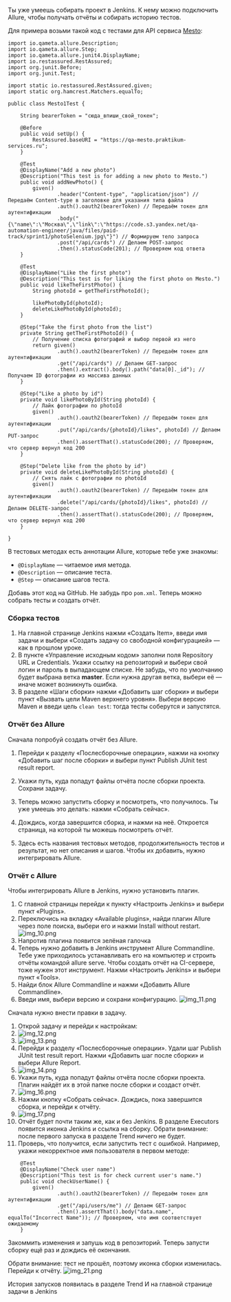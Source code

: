 Ты уже умеешь собирать проект в Jenkins. К нему можно подключить Allure, чтобы получать отчёты и собирать историю тестов.

Для примера возьми такой код с тестами для API сервиса [Mesto](https://qa-mesto.praktikum-services.ru/):
```
import io.qameta.allure.Description;
import io.qameta.allure.Step;
import io.qameta.allure.junit4.DisplayName;
import io.restassured.RestAssured;
import org.junit.Before;
import org.junit.Test;

import static io.restassured.RestAssured.given;
import static org.hamcrest.Matchers.equalTo;

public class Mesto1Test {

    String bearerToken = "сюда_впиши_свой_токен";

    @Before
    public void setUp() {
        RestAssured.baseURI = "https://qa-mesto.praktikum-services.ru";
    }

    @Test
    @DisplayName("Add a new photo")
    @Description("This test is for adding a new photo to Mesto.")
    public void addNewPhoto() {
        given()
                .header("Content-type", "application/json") // Передаём Content-type в заголовке для указания типа файла
                .auth().oauth2(bearerToken) // Передаём токен для аутентификации
                .body("{\"name\":\"Москва\",\"link\":\"https://code.s3.yandex.net/qa-automation-engineer/java/files/paid-track/sprint1/photoSelenium.jpg\"}") // Формируем тело запроса
                .post("/api/cards") // Делаем POST-запрос
                .then().statusCode(201); // Проверяем код ответа
    }

    @Test
    @DisplayName("Like the first photo")
    @Description("This test is for liking the first photo on Mesto.")
    public void likeTheFirstPhoto() {
        String photoId = getTheFirstPhotoId();

        likePhotoById(photoId);
        deleteLikePhotoById(photoId);
    }

    @Step("Take the first photo from the list")
    private String getTheFirstPhotoId() {
        // Получение списка фотографий и выбор первой из него
        return given()
                .auth().oauth2(bearerToken) // Передаём токен для аутентификации
                .get("/api/cards") // Делаем GET-запрос
                .then().extract().body().path("data[0]._id"); // Получаем ID фотографии из массива данных
    }

    @Step("Like a photo by id")
    private void likePhotoById(String photoId) {
        // Лайк фотографии по photoId
        given()
                .auth().oauth2(bearerToken) // Передаём токен для аутентификации
                .put("/api/cards/{photoId}/likes", photoId) // Делаем PUT-запрос
                .then().assertThat().statusCode(200); // Проверяем, что сервер вернул код 200
    }

    @Step("Delete like from the photo by id")
    private void deleteLikePhotoById(String photoId) {
        // Снять лайк с фотографии по photoId
        given()
                .auth().oauth2(bearerToken) // Передаём токен для аутентификации
                .delete("/api/cards/{photoId}/likes", photoId) // Делаем DELETE-запрос
                .then().assertThat().statusCode(200); // Проверяем, что сервер вернул код 200
    }

} 
```

В тестовых методах есть аннотации Allure, которые тебе уже знакомы:

- `@DisplayName` — читаемое имя метода.
- `@Description` — описание теста.
- `@Step` — описание шагов теста.

Добавь этот код на GitHub. Не забудь про `pom.xml`.
Теперь можно собрать тесты и создать отчёт.

### Сборка тестов

1. На главной странице Jenkins нажми «Создать Item», введи имя задачи и выбери «Создать задачу со свободной конфигурацией» — как в прошлом уроке.
2. В пункте «Управление исходным кодом» заполни поля Repository URL и Credentials. Укажи ссылку на репозиторий и выбери свой логин и пароль в выпадающем списке. Не забудь, что по умолчанию будет выбрана ветка **master**. Если нужна другая ветка, выбери её — иначе может возникнуть ошибка.
3. В разделе «Шаги сборки» нажми «Добавить шаг сборки» и выбери пункт «Вызвать цели Maven верхнего уровня». Выбери версию Maven и введи цель `clean test`: тогда тесты соберутся и запустятся.

### Отчёт без Allure

Сначала попробуй создать отчёт без Allure.

1. Перейди к разделу «Послесборочные операции», нажми на кнопку «Добавить шаг после сборки» и выбери пункт Publish JUnit test result report.
2. Укажи путь, куда попадут файлы отчёта после сборки проекта. Сохрани задачу.


2. Теперь можно запустить сборку и посмотреть, что получилось. Ты уже умеешь это делать: нажми «Собрать сейчас».
3. Дождись, когда завершится сборка, и нажми на неё. Откроется страница, на которой ты можешь посмотреть отчёт.
4. Здесь есть названия тестовых методов, продолжительность тестов и результат, но нет описания и шагов. Чтобы их добавить, нужно интегрировать Allure.

### Отчёт с Allure

Чтобы интегрировать Allure в Jenkins, нужно установить плагин.

1. С главной страницы перейди к пункту «Настроить Jenkins» и выбери пункт «Plugins».
2. Переключись на вкладку «Available plugins», найди плагин Allure через поле поиска, выбери его и нажми Install without restart.
![img_10.png](img%2Fimg_10.png)
3. Напротив плагина появится зелёная галочка
4. Теперь нужно добавить в Jenkins инструмент Allure Commandline. Тебе уже приходилось устанавливать его на компьютер и строить отчёты командой allure serve. Чтобы создать отчёт на CI-сервере, тоже нужен этот инструмент.
   Нажми «Настроить Jenkins» и выбери пункт «Tools».
5. Найди блок Allure Commandline и нажми «Добавить Allure Commandline».
6. Введи имя, выбери версию и сохрани конфигурацию.
![img_11.png](img%2Fimg_11.png)

Сначала нужно внести правки в задачу.

1. Открой задачу и перейди к настройкам:
2. ![img_12.png](img%2Fimg_12.png)
3. ![img_13.png](img%2Fimg_13.png)
4. Перейди к разделу «Послесборочные операции». Удали шаг Publish JUnit test result report.
   Нажми «Добавить шаг после сборки» и выбери Allure Report.
5. ![img_14.png](img%2Fimg_14.png)
6. Укажи путь, куда попадут файлы отчёта после сборки проекта. Плагин найдёт их в этой папке после сборки и создаст отчёт.
7. ![img_16.png](img%2Fimg_16.png)
8. Нажми кнопку «Собрать сейчас». Дождись, пока завершится сборка, и перейди к отчёту.
9. ![img_17.png](img%2Fimg_17.png)
10. Отчёт будет почти таким же, как и без Jenkins. В разделе Executors появится иконка Jenkins и ссылка на сборку. Обрати внимание: после первого запуска в разделе Trend ничего не будет.
11. Проверь, что получится, если запустить тест с ошибкой. Например, укажи некорректное имя пользователя в первом методе:
```
    @Test
    @DisplayName("Check user name")
    @Description("This test is for check current user's name.")
    public void checkUserName() {
        given()
                .auth().oauth2(bearerToken) // Передаём токен для аутентификации
                .get("/api/users/me") // Делаем GET-запрос
                .then().assertThat().body("data.name", equalTo("Incorrect Name")); // Проверяем, что имя соответствует ожидаемому
    } 
```

Закоммить изменения и запушь код в репозиторий. Теперь запусти сборку ещё раз и дождись её окончания.

Обрати внимание: тест не прошёл, поэтому иконка сборки изменилась. Перейди к отчёту.
![img_21.png](img%2Fimg_21.png)

История запусков появилась в разделе Trend
И на главной странице задачи в Jenkins